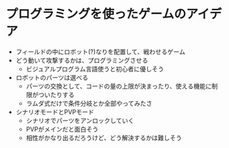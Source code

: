 # プログラミングを使ったゲームのアイデア

- フィールドの中にロボット(?)なりを配置して、戦わせるゲーム
- どう動いて攻撃するかは、プログラミングさせる
  - ビジュアルプログラム言語使うと初心者に優しそう
- ロボットのパーツは選べる
  - パーツの交換として、コードの量の上限が決まったり、使える機能に制限がついたりする
  - ラムダ式だけで条件分岐とか全部やってみたさ
- シナリオモードとPVPモード
  - シナリオでパーツをアンロックしていく
  - PVPがメインだと面白そう
  - 相性がかなり出るだろうけど、どう解決するかは難しそう
